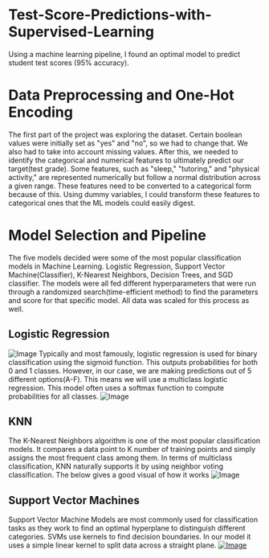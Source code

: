 # Test-Score-Predictions-with-Supervised-Learning
Using a machine learning pipeline, I found an optimal model to predict student test scores (95% accuracy).

# Data Preprocessing and One-Hot Encoding
The first part of the project was exploring the dataset. Certain boolean values were initially set as "yes" and "no", so we had to change that. We also had to take into account missing values. After this, we needed to identify the categorical and numerical features to ultimately predict our target(test grade). Some features, such as "sleep," "tutoring," and "physical activity," are represented numerically but follow a normal distribution across a given range. These features need to be converted to a categorical form because of this. Using dummy variables, I could transform these features to categorical ones that the ML models could easily digest. 

# Model Selection and Pipeline
The five models decided were some of the most popular classification models in Machine Learning. Logistic Regression, Support Vector Machine(Classifier), K-Nearest Neighbors, Decision Trees, and SGD classifier.
The models were all fed different hyperparameters that were run through a randomized search(time-efficient method) to find the parameters and score for that specific model. All data was scaled for this process as well.

## Logistic Regression
![Image](https://github.com/user-attachments/assets/bf6e7a96-1bff-460e-bedd-f01117b0faa3)
Typically and most famously, logistic regression is used for binary classification using the sigmoid function. This outputs probabilities for both 0 and 1 classes. However, in our case, we are making predictions out of 5 different options(A-F). This means we will use a multiclass logistic regression. This model often uses a softmax function to compute probabilities for all classes.
![Image](https://github.com/user-attachments/assets/425aef39-2a0f-4603-8b33-496b3fa3f6df)


## KNN
The K-Nearest Neighbors algorithm is one of the most popular classification models. It compares a data point to K number of training points and simply assigns the most frequent class among them. In terms of multiclass classification, KNN naturally supports it by using neighbor voting classification. The below gives a good visual of how it works
![Image](https://github.com/user-attachments/assets/46b5ae5a-bca4-48e2-ab03-f2c133da1764)


## Support Vector Machines
Support Vector Machine Models are most commonly used for classification tasks as they work to find an optimal hyperplane to distinguish different categories. SVMs use kernels to find decision boundaries. In our model it uses a simple linear kernel to split data across a straight plane.
[![Image](https://github.com/user-attachments/assets/46b5ae5a-bca4-48e2-ab03-f2c133da1764)](https://scikit-learn.org/stable/_images/sphx_glr_plot_iris_svc_thumb.png)
